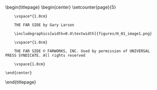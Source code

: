 \begin{titlepage}
    \begin{center}
    \setcounter{page}{5}

        \vspace*{1.0cm}

        THE FAR SIDE by Gary Larson

        \includegraphics[width=0.4\textwidth]{figures/H_01_image1.png}

        \vspace*{1.0cm}

        THE FAR SIDE © FARWORKS, INC. Used by permission of UNIVERSAL PRESS SYNDICATE. All rights reserved

        \vspace{1.0cm}

    \end{center}
\end{titlepage}
